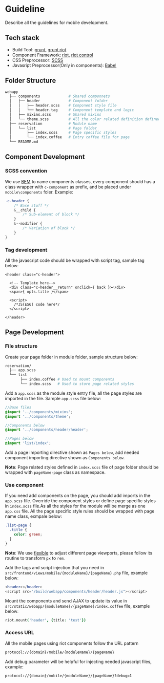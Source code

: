 # Guideline

Describe all the guidelines for mobile development.

## Tech stack

* Build Tool: [grunt](http://www.gruntjs.net/), [grunt riot](https://github.com/ariesjia/grunt-riot)
* Component Framework: [riot](http://riotjs.com/), [riot control](https://github.com/jimsparkman/RiotControl)
* CSS Preprocessor: [SCSS](http://sass-lang.com/)
* Javasript Preprocessor(Only in components): [Babel](https://babeljs.io/)

## Folder Structure

```bash
webapp
  ├── components             # Shared componnets
  │   ├── header             # Component folder
  │   │   ├── header.scss    # Component style file
  │   │   └── header.tag     # Component template and logic
  │   ├── mixins.scss        # Shared mixins
  │   └── theme.scss         # All the color related definition defined here
  ├── reservation            # Module name    
  │   └── list               # Page folder
  │       ├── index.scss     # Page specific styles
  │       └── index.coffee   # Entry coffee file for page
  └── README.md
```

## Component Development

### SCSS convention

We use [BEM](http://csswizardry.com/2013/01/mindbemding-getting-your-head-round-bem-syntax/) to name components classes, every component should has a class wrapper with `c-component` as prefix, and be placed under `mobile\components` foler. Example:

```scss
.c-header {
    /* Base stuff */
    &__child {
        /* Sub-element of block */
    }
    &--modifier {
        /* Variation of block */
    }
}
```

### Tag development

All the javascript code should be wrapped with script tag, sample tag below:

```text
<header class="c-header">

  <!-- Template here-->
  <div class="c-header__return" onclick={ back }></div>
  <span>{ opts.title }</span>

  <script>
    /*JS(ES6) code here*/
  </script>

</header>
```

## Page Development

### File structure

Create your page folder in module folder, sample structure below:

```sh
reservation/
  ├── app.scss
  └── list
       ├── index.coffee # Used to mount components
       └── index.scss   # Used to store page related styles
```

Add a `app.scss` as the module style entry file, all the page styles are imported in the file. Sample `app.scss` file below:

```scss
//Base files
@import '../components/mixins';
@import '../components/theme';

//Components below
@import '../components/header/header';

//Pages below
@import 'list/index';

```

Add a page importing directive shown as `Pages below`, add needed component importing directive shown as `Components below`.

**Note:** Page related styles defined in `index.scss` file of page folder should be wrapped with `pageName-page` class as namespace.

### Use component

If you need add components on the page, you should add imports in the `app.scss` file. Override the component styles or define page specific styles in `index.scss` file.As all the styles for the module will be merge as one `app.css` file. All the page specific style rules should be wrapped with page name class, exmpale below:

```scss
.list-page {
  .title {
    color: green;
  }
}
```

**Note:** We use [flexible](https://github.com/amfe/lib-flexible) to adjust different page viewports, please follow its routine to transform `px` to `rem`.

Add the tags and script injection that you need in `src/frontend/views/mobile/{moduleName}/{pageName}.php` file, example below:

```php
<header></header>
<script src="/build/webapp/components/header/header.js"></script>
```

Mount the components and send AJAX to update its value in `src/static/webapp/{moduleName}/{pageName}/index.coffee` file, example below:

```coffee
riot.mount('header', {title: 'test'})
```

### Access URL

All the mobile pages using riot components follow the URL pattern

```sh
protocol://{domain}/mobile/{moduleName}/{pageName}
```

Add debug parameter will be helpful for injecting needed javascript files, example:

```sh
protocol://{domain}/mobile/{moduleName}/{pageName}?debug=1
```
